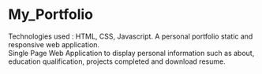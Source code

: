 # My_Portfolio
Technologies used : HTML, CSS, Javascript. A personal portfolio static and responsive web application.  
Single Page Web Application to display  personal information such as about, education qualification, projects completed and download resume.
